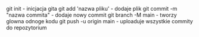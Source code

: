 git init - inicjacja gita
git add 'nazwa pliku' - dodaje plik
git commit -m "nazwa commita" - dodaje nowy commit
git branch -M main - tworzy glowna odnoge kodu
git push -u origin main - uploaduje wszystkie commity do repozytorium